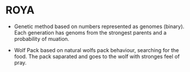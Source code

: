 # ROYA
- Genetic method based on numbers represented as genomes (binary). Each generation has genoms from the strongest parents and a probability of muation.

- Wolf Pack based on natural wolfs pack behaviour, searching for the food. The pack saparated and goes to the wolf with stronges feel of pray.
